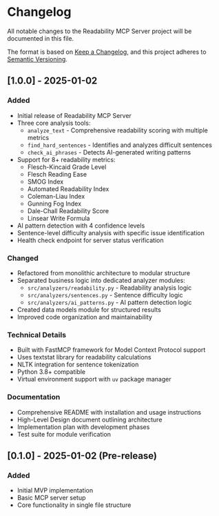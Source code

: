 # Changelog

All notable changes to the Readability MCP Server project will be documented in this file.

The format is based on [Keep a Changelog](https://keepachangelog.com/en/1.1.0/),
and this project adheres to [Semantic Versioning](https://semver.org/spec/v2.0.0.html).

## [1.0.0] - 2025-01-02

### Added
- Initial release of Readability MCP Server
- Three core analysis tools:
  - `analyze_text` - Comprehensive readability scoring with multiple metrics
  - `find_hard_sentences` - Identifies and analyzes difficult sentences
  - `check_ai_phrases` - Detects AI-generated writing patterns
- Support for 8+ readability metrics:
  - Flesch-Kincaid Grade Level
  - Flesch Reading Ease
  - SMOG Index
  - Automated Readability Index
  - Coleman-Liau Index
  - Gunning Fog Index
  - Dale-Chall Readability Score
  - Linsear Write Formula
- AI pattern detection with 4 confidence levels
- Sentence-level difficulty analysis with specific issue identification
- Health check endpoint for server status verification

### Changed
- Refactored from monolithic architecture to modular structure
- Separated business logic into dedicated analyzer modules:
  - `src/analyzers/readability.py` - Readability analysis logic
  - `src/analyzers/sentences.py` - Sentence difficulty logic
  - `src/analyzers/ai_patterns.py` - AI pattern detection logic
- Created data models module for structured results
- Improved code organization and maintainability

### Technical Details
- Built with FastMCP framework for Model Context Protocol support
- Uses textstat library for readability calculations
- NLTK integration for sentence tokenization
- Python 3.8+ compatible
- Virtual environment support with `uv` package manager

### Documentation
- Comprehensive README with installation and usage instructions
- High-Level Design document outlining architecture
- Implementation plan with development phases
- Test suite for module verification

## [0.1.0] - 2025-01-02 (Pre-release)

### Added
- Initial MVP implementation
- Basic MCP server setup
- Core functionality in single file structure